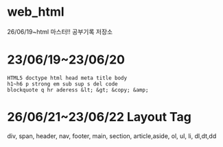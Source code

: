 # web_html
26/06/19~html 마스터!! 공부기록 저장소

# 23/06/19~23/06/20

```
HTML5 doctype html head meta title body
h1~h6 p strong em sub sup s del code
blockquote q hr aderess &lt; &gt; &copy; &amp;
```
# 26/06/21~23/06/22 Layout Tag
div, span, header, nav, footer, main, section, article,aside, 
ol, ul, li, dl,dt,dd
